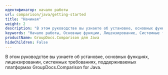 ```yaml
---
идентификатор: начало работы
url: comparison/java/getting-started
title: "Начиная"
weight: 2
description: "В этом руководстве вы узнаете об установке, основных функциях, лицензировании, системных требованиях, поддерживаемых платформах GroupDocs.Comparison for Java."
keywords: "Начало работы, Основные функции, Лицензирование, Системные требования"
productName: GroupDocs.Comparison для Java
hideChildren: False
---
```

В этом руководстве вы узнаете об установке, основных функциях, лицензировании, системных требованиях, поддерживаемых платформах GroupDocs.Comparison for Java.

